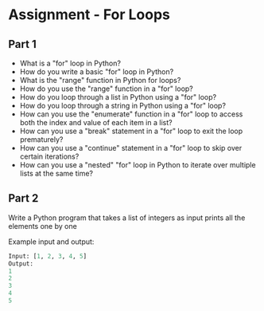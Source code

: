 # Assignment - For Loops  


## Part 1

- What is a "for" loop in Python?
- How do you write a basic "for" loop in Python?
- What is the "range" function in Python for loops?
- How do you use the "range" function in a "for" loop?
- How do you loop through a list in Python using a "for" loop?
- How do you loop through a string in Python using a "for" loop?
- How can you use the "enumerate" function in a "for" loop to access both the index and value of each item in a list?
- How can you use a "break" statement in a "for" loop to exit the loop prematurely?
- How can you use a "continue" statement in a "for" loop to skip over certain iterations?
- How can you use a "nested" "for" loop in Python to iterate over multiple lists at the same time?


## Part 2 

Write a Python program that takes a list of integers as input prints all the elements one by one  

Example input and output:

```python
Input: [1, 2, 3, 4, 5]
Output: 
1
2
3
4
5

```
